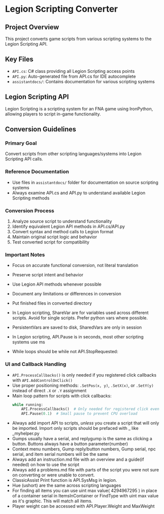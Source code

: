 # Legion Scripting Converter

## Project Overview
This project converts game scripts from various scripting systems to the Legion Scripting API.

## Key Files
- `API.cs`: C# class providing all Legion Scripting access points
- `API.py`: Auto-generated file from API.cs for IDE autocomplete
- `assistantdocs/`: Contains documentation for various scripting systems

## Legion Scripting API
Legion Scripting is a scripting system for an FNA game using IronPython, allowing players to script in-game functionality.

## Conversion Guidelines

### Primary Goal
Convert scripts from other scripting languages/systems into Legion Scripting API calls.

### Reference Documentation
- Use files in `assistantdocs/` folder for documentation on source scripting systems
- Always examine API.cs and API.py to understand available Legion Scripting methods

### Conversion Process
1. Analyze source script to understand functionality
2. Identify equivalent Legion API methods in API.cs/API.py
3. Convert syntax and method calls to Legion format
4. Maintain original script logic and behavior
5. Test converted script for compatibility

### Important Notes
- Focus on accurate functional conversion, not literal translation
- Preserve script intent and behavior
- Use Legion API methods whenever possible
- Document any limitations or differences in conversion

- Put finished files in converted directory
- In Legion scripting, ShareVar are for variables used across different scripts. Avoid for single scripts. Prefer python vars where possible.
- PersistentVars are saved to disk, SharedVars are only in session
- In Legion scripting, API.Pause is in seconds, most other scripting systems use ms
- While loops should be while not API.StopRequested:

### UI and Callback Handling
- `API.ProcessCallbacks()` is only needed if you registered click callbacks with `API.AddControlOnClick()`
- Use proper positioning methods: `.SetPos(x, y)`, `.SetX(x)`, or `.SetY(y)` instead of direct `.X` or `.Y` assignment
- Main loop pattern for scripts with click callbacks:
  ```python
  while running:
      API.ProcessCallbacks()  # Only needed for registered click events
      API.Pause(0.1)  # Small pause to prevent CPU overload
  ```
- Always add import API to scripts, *unless* you create a script that will only be imported. Import only scripts should be prefaced with _ like _myhelper.py
- Gumps usually have a serial, and replygump is the same as clicking a button. Buttons always have a button parameter(number)
- Context menu numbers, Gump reply/button numbers, Gump serial, npc serial, and item serial numbers will be the same
- Always add an instruction.md file with an overview and a guide(if needed) on how to use the script
- Always add a problems.md file with parts of the script you were not sure on converting or were unable to convert.
- ClassicAssist Print function is API.SysMsg in legion.
- Hue (ushort) are the same across scripting languages
- For finding all items you can use uint max value( 4294967295 ) in place of a container serial in ItemsInContainer or FindType with uint max value as it's graphic. This will match all items.
- Player weight can be accessed with API.Player.Weight and MaxWeight
